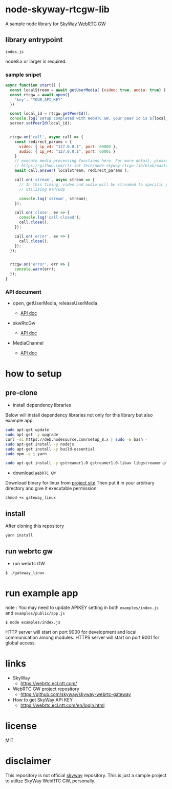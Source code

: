# node-skyway-rtcgw-lib

A sample node library for [SkyWay WebRTC GW](https://github.com/skyway/skyway-webrtc-gateway)

## library entrypoint

```
index.js
```

node8.x or larger is required.

### sample snipet

```js
async function start() {
  const localStream = await getUserMedia( {video: true, audio: true} )
  const rtcgw = await open({
    'key': "YOUR_API_KEY"
  })

  const local_id = rtcgw.getPeerId();
  console.log(`setup completed with WebRTC GW. your peer id is ${local_id}`)
  server.setPeerId(local_id);


  rtcgw.on('call', async call => {
    const redirect_params = {
      video: { ip_v4: "127.0.0.1", port: 60000 },
      audio: { ip_v4: "127.0.0.1", port: 60001 }
    }
    // execute media processing functions here. For more detail, please check our example code
    // https://github.com/rtc-iot-tech/node-skyway-rtcgw-lib/blob/master/examples/index.js
    await call.answer( localStream, redirect_params );

    call.on('stream', async stream => {
      // In this timing, video and audio will be streamed to specific port numbers,
      // utilizing RTP/udp

      console.log('stream', stream);
    });

    call.on('close', ev => {
      console.log('call closed');
      call.close();
    });

    call.on('error', ev => {
      call.close();
    });
  });


  rtcgw.on('error', err => {
    console.warn(err);
  });
}
```

### API document

* open, getUserMedia, releaseUserMedia

  - [API doc](./docs/index.md)

* skwRtcGw

  - [API doc](./docs/skw-rtc-gw.md)

* MediaChannel

  - [API doc](./docs/media-channel.md)



# how to setup

## pre-clone

* install dependency libraries

Below will install dependency libraries not only for this library but also example app.

```bash
sudo apt-get update
sudo apt-get -y upgrade
curl -sL https://deb.nodesource.com/setup_8.x | sudo -E bash -
sudo apt-get install -y nodejs
sudo apt-get install -y build-essential
sudo npm -g i yarn

sudo apt-get install -y gstreamer1.0 gstreamer1.0-libav libgstreamer-plugins-base1.0-dev libopencv-dev yasm
```

* download `WebRTC GW`

Download binary for linux from [project site](https://github.com/skyway/skyway-webrtc-gateway#x86)
Then put it in your arbitrary directory and give it executable permission.

```
chmod +x gateway_linux
```

## install

After cloning this repository

```
yarn install
```

## run webrtc gw

* run webrtc GW

```
$ ./gateway_linux
```

# run example app

note : You may need to update APIKEY setting in both `examples/index.js` and `examples/public/app.js`

```
$ node examples/index.js
```

HTTP server will start on port 9000 for development and local communication among modules.
HTTPS server will start on port 9001 for global access.


# links

* SkyWay
  * https://webrtc.ecl.ntt.com/
* WebRTC GW project repository
  * https://github.com/skyway/skyway-webrtc-gateway
* How to get SkyWay API KEY
  * https://webrtc.ecl.ntt.com/en/login.html

# license

MIT

# disclaimer

This repository is not official [skyway](https://webrtc.ecl.ntt.com/) repository. This is just a sample project to utilize SkyWay WebRTC GW, personally.
